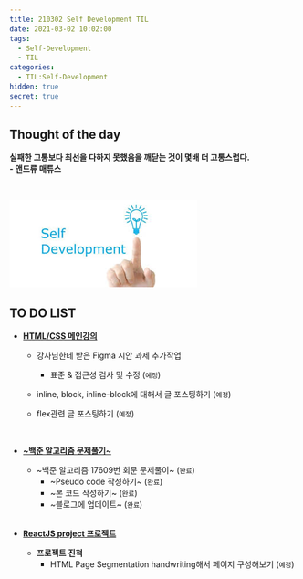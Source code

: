 ```yaml
---
title: 210302 Self Development TIL
date: 2021-03-02 10:02:00
tags:
  - Self-Development
  - TIL
categories:
  - TIL:Self-Development
hidden: true
secret: true
---
```


## **Thought of the day**

**실패한 고통보다 최선을 다하지 못했음을 깨닫는 것이 몇배 더 고통스럽다.**<br/> **- 앤드류 매튜스**

<br/>

![](/images/post_images/self_development_logo.jpg)

## **TO DO LIST**

- <ins>**HTML/CSS 메인강의**</ins>

  - 강사님한테 받은 Figma 시안 과제 추가작업

    - 표준 & 접근성 검사 및 수정 (`예정`)

  - inline, block, inline-block에 대해서 글 포스팅하기 (`예정`)
  - flex관련 글 포스팅하기 (`예정`)

  <br/>

- <ins>**~백준 알고리즘 문제풀기~**</ins>

  - ~백준 알고리즘 17609번 회문 문제풀이~ (`완료`)
    - ~Pseudo code 작성하기~ (`완료`)
    - ~본 코드 작성하기~ (`완료`)
    - ~블로그에 업데이트~ (`완료`)

  <br/>

    <!-- more -->

- <ins>**ReactJS project 프로젝트**</ins>

  - **프로젝트 진척**
    - HTML Page Segmentation handwriting해서 페이지 구성해보기 (`예정`)

  <br/>
